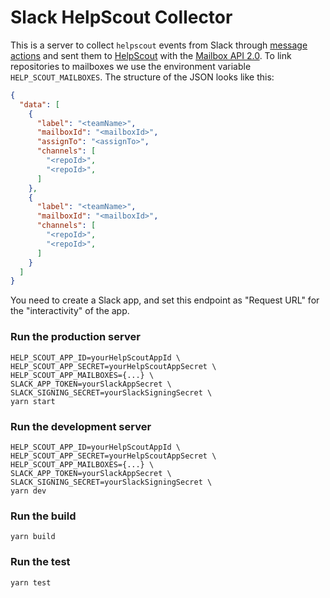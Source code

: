 # Slack HelpScout Collector

This is a server to collect `helpscout` events from Slack through [message actions](https://api.slack.com/actions) and sent them to [HelpScout](https://helpscout.com) with the [Mailbox API 2.0](https://developer.helpscout.com/mailbox-api/). To link repositories to mailboxes we use the environment variable `HELP_SCOUT_MAILBOXES`. The structure of the JSON looks like this:

```json
{
  "data": [
    {
      "label": "<teamName>",
      "mailboxId": "<mailboxId>",
      "assignTo": "<assignTo>",
      "channels": [
        "<repoId>",
        "<repoId>",
      ]
    },
    {
      "label": "<teamName>",
      "mailboxId": "<mailboxId>",
      "channels": [
        "<repoId>",
        "<repoId>",
      ]
    }
  ]
}
```

You need to create a Slack app, and set this endpoint as "Request URL" for the "interactivity" of the app.

### Run the production server

```
HELP_SCOUT_APP_ID=yourHelpScoutAppId \
HELP_SCOUT_APP_SECRET=yourHelpScoutAppSecret \
HELP_SCOUT_APP_MAILBOXES={...} \
SLACK_APP_TOKEN=yourSlackAppSecret \
SLACK_SIGNING_SECRET=yourSlackSigningSecret \
yarn start
```

### Run the development server

```
HELP_SCOUT_APP_ID=yourHelpScoutAppId \
HELP_SCOUT_APP_SECRET=yourHelpScoutAppSecret \
HELP_SCOUT_APP_MAILBOXES={...} \
SLACK_APP_TOKEN=yourSlackAppSecret \
SLACK_SIGNING_SECRET=yourSlackSigningSecret \
yarn dev
```

### Run the build

```
yarn build
```

### Run the test

```
yarn test
```
